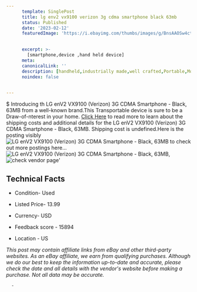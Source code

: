 ```yaml
---
      template: SinglePost
      title: lg env2 vx9100 verizon 3g cdma smartphone black 63mb
      status: Published
      date: '2023-02-12'
      featuredImage: 'https://i.ebayimg.com/thumbs/images/g/BnsAAOSw4cti8Wlf/s-l225.jpg'
       

      excerpt: >-
        [smartphone,device ,hand held device]
      meta:
      canonicalLink: ''
      description: [handheld,industrially made,well crafted,Portable,Mobile,Compact,Convenient,Lightweight,Maneuverable,Man-portable,Miniature,Carriable,Hand-held,Light,Holdable,Transportable,Mobile device,Pocket-sized,On-the-go,Wireless,Cordless,Compact size,Convenient size, smartphone,device ,hand held device]
      noindex: false
      

---
```

$
      Introducing th LG enV2 VX9100 (Verizon) 3G CDMA Smartphone - Black, 63MB from a well-known brand.This Transportable device  is sure to be a Draw-of-nterest in your home. [Click Here](https://www.ebay.com/itm/144674802234?hash=item21af4a4a3a%3Ag%3ABnsAAOSw4cti8Wlf&mkevt=1&mkcid=1&mkrid=711-53200-19255-0&campid=%253CePNCampaignId%253E&customid=%253CreferenceId%253E&toolid=10049) to read more to learn about the shipping costs and additional details for the LG enV2 VX9100 (Verizon) 3G CDMA Smartphone - Black, 63MB. Shipping cost is undefined.Here is the posting visibly ![LG enV2 VX9100 (Verizon) 3G CDMA Smartphone - Black, 63MB](https://i.ebayimg.com/thumbs/images/g/BnsAAOSw4cti8Wlf/s-l225.jpg) to check out more postings here... ![LG enV2 VX9100 (Verizon) 3G CDMA Smartphone - Black, 63MB](https://i.ebayimg.com/images/g/BnsAAOSw4cti8Wlf/s-l1600.jpg), ![check vendor page](https://origin-galleryplus.ebayimg.com/ws/web/144674802234_2_0_1/225x225.jpg,https://origin-galleryplus.ebayimg.com/ws/web/144674802234_3_0_1/225x225.jpg,https://origin-galleryplus.ebayimg.com/ws/web/144674802234_4_0_1/225x225.jpg,https://origin-galleryplus.ebayimg.com/ws/web/144674802234_5_0_1/225x225.jpg)'

      

 ## Technical Facts 



     
      

 - Condition- Used 


      

 - Listed Price- 13.99 


      

 - Currency- USD 


      

 - Feedback score - 15894 


      

 - Location - US 


      
      

 *_This post may contain affiliate links from eBay and other third-party websites. As an eBay affiliate, we earn from qualifying purchases. Although we do our best to keep the information up-to-date and accurate, please check the date and all details with the vendor's website before making a purchase. Not all data may be accurate._*




      -
